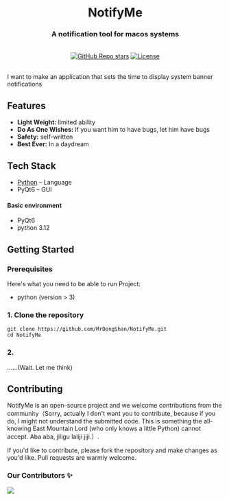 <div align="center">
  <h1 align="center">NotifyMe</h1>
  <h3>A notification tool for macos systems</h3>
</div>

<br/>

<div align="center">
  <a href="https://github.com/MrDongShan/NotifyMe/stargazers"><img alt="GitHub Repo stars" src="https://img.shields.io/github/stars/MrDongShan/NotifyMe"></a>
  <a href="https://github.com/MrDongShan/NotifyMe/blob/main/LICENSE"><img alt="License" src="https://img.shields.io/badge/license-LGPL-brightgreen"></a>
</div>

<br/>

I want to make an application that sets the time to display system banner notifications

## Features

- **Light Weight:** limited ability
- **Do As One Wishes:** If you want him to have bugs, let him have bugs
- **Safety:** self-written
- **Best Ever:** In a daydream

## Tech Stack

- [Python](https://www.python.org/) – Language
- PyQt6 – GUI

#### Basic environment

- PyQt6
- python 3.12

## Getting Started

### Prerequisites

Here's what you need to be able to run Project:

- python (version > 3)

### 1. Clone the repository

```shell
git clone https://github.com/MrDongShan/NotifyMe.git
cd NotifyMe
```

### 2.

......(Wait. Let me think)

## Contributing

NotifyMe is an open-source project and we welcome contributions from the community（Sorry, actually I don't want you to contribute, because if you do, I might not understand the submitted code. This is
something the all-knowing East Mountain Lord (who only knows a little Python) cannot accept. Aba aba, jiligu laliji jiji.）.

If you'd like to contribute, please fork the repository and make changes as you'd like. Pull requests are warmly welcome.

### Our Contributors ✨

<a href="https://github.com/MrDongShan/NotifyMe/graphs/contributors">
  <img src="https://contrib.rocks/image?repo=MrDongShan/NotifyMe" />
</a>
